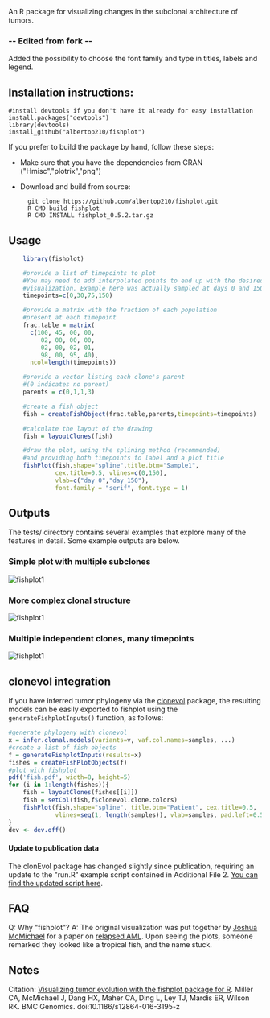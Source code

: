 An R package for visualizing changes in the subclonal architecture of tumors. 

### -- Edited from fork -- 
Added the possibility to choose the font family and type in titles, labels and legend.

## Installation instructions:

    #install devtools if you don't have it already for easy installation
    install.packages("devtools")
    library(devtools)
    install_github("albertop210/fishplot")

If you prefer to build the package by hand, follow these steps:

- Make sure that you have the dependencies from CRAN ("Hmisc","plotrix","png")

- Download and build from source:

        git clone https://github.com/albertop210/fishplot.git
        R CMD build fishplot
        R CMD INSTALL fishplot_0.5.2.tar.gz

## Usage
```R
    library(fishplot)

    #provide a list of timepoints to plot
    #You may need to add interpolated points to end up with the desired
    #visualization. Example here was actually sampled at days 0 and 150
    timepoints=c(0,30,75,150)      

    #provide a matrix with the fraction of each population
    #present at each timepoint
    frac.table = matrix(
      c(100, 45, 00, 00,
         02, 00, 00, 00,
         02, 00, 02, 01,
         98, 00, 95, 40),
      ncol=length(timepoints))

    #provide a vector listing each clone's parent
    #(0 indicates no parent)
    parents = c(0,1,1,3)

    #create a fish object
    fish = createFishObject(frac.table,parents,timepoints=timepoints)

    #calculate the layout of the drawing
    fish = layoutClones(fish)

    #draw the plot, using the splining method (recommended)
    #and providing both timepoints to label and a plot title
    fishPlot(fish,shape="spline",title.btm="Sample1",
             cex.title=0.5, vlines=c(0,150), 
             vlab=c("day 0","day 150"),
             font.family = "serif", font.type = 1)
```

## Outputs
The tests/ directory contains several examples that explore many of the features in detail. Some example outputs are below.

### Simple plot with multiple subclones
![fishplot1](http://i.imgur.com/OECRqcD.png)

### More complex clonal structure
![fishplot1](http://i.imgur.com/gYO23si.png)

### Multiple independent clones, many timepoints
![fishplot1](http://i.imgur.com/uFPgudQ.png)

## clonevol integration
If you have inferred tumor phylogeny via the [clonevol](https://github.com/hdng/clonevol/) package, the resulting models can be easily exported to fishplot using the ```generateFishplotInputs()``` function, as follows:
```R
#generate phylogeny with clonevol
x = infer.clonal.models(variants=v, vaf.col.names=samples, ...)
#create a list of fish objects 
f = generateFishplotInputs(results=x)
fishes = createFishPlotObjects(f)
#plot with fishplot
pdf('fish.pdf', width=8, height=5)
for (i in 1:length(fishes)){
    fish = layoutClones(fishes[[i]])
    fish = setCol(fish,f$clonevol.clone.colors)
    fishPlot(fish,shape="spline", title.btm="Patient", cex.title=0.5,
             vlines=seq(1, length(samples)), vlab=samples, pad.left=0.5)
}
dev <- dev.off()
```

#### Update to publication data
The clonEvol package has changed slightly since publication, requiring an update to the "run.R" example script contained in Additional File 2. [You can find the updated script here](https://gist.github.com/chrisamiller/f4eae5618ec2985e105d05e3032ae674).

## FAQ

Q: Why "fishplot"?
A: The original visualization was put together by [Joshua McMichael](https://github.com/jmcmichael) for a paper on [relapsed AML](http://www.nature.com/nature/journal/v481/n7382/full/nature10738.html). Upon seeing the plots, someone remarked they looked like a tropical fish, and the name stuck.

## Notes
Citation: [Visualizing tumor evolution with the fishplot package for R](https://bmcgenomics.biomedcentral.com/articles/10.1186/s12864-016-3195-z). Miller CA, McMichael J, Dang HX, Maher CA, Ding L, Ley TJ, Mardis ER, Wilson RK. BMC Genomics. doi:10.1186/s12864-016-3195-z
